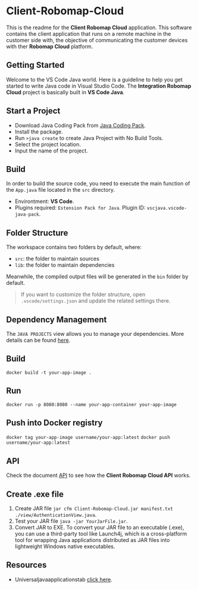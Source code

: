 # Client-Robomap-Cloud
This is the readme for the **Client Robomap Cloud** application. This software contains the client application that runs on a remote machine in the customer side with, the objective of communicating the customer devices with ther **Robomap Cloud** platform.

## Getting Started
Welcome to the VS Code Java world. Here is a guideline to help you get started to write Java code in Visual Studio Code. The **Integration Robomap Cloud** project is basically built in **VS Code Java**.

## Start a Project
- Download Java Coding Pack from [Java Coding Pack](https://code.visualstudio.com/docs/java/java-tutorial).
- Install the package. 
- Run `>java create` to create Java Project with No Build Tools.
- Select the project location.
- Input the name of the project.

## Build 
In order to build the source code, you need to execute the main function of the `App.java` file located in the `src` directory.
- Environtment: **VS Code**.
- Plugins required: `Estension Pack for Java`. Plugin ID: `vscjava.vscode-java-pack`.

## Folder Structure
The workspace contains two folders by default, where:
- `src`: the folder to maintain sources
- `lib`: the folder to maintain dependencies

Meanwhile, the compiled output files will be generated in the `bin` folder by default.

> If you want to customize the folder structure, open `.vscode/settings.json` and update the related settings there.

## Dependency Management
The `JAVA PROJECTS` view allows you to manage your dependencies. More details can be found [here](https://github.com/microsoft/vscode-java-dependency#manage-dependencies).

## Build
`docker build -t your-app-image .`

## Run
`docker run -p 8080:8080 --name your-app-container your-app-image`

## Push into Docker registry
`docker tag your-app-image username/your-app:latest`
`docker push username/your-app:latest`

## API 
Check the document [API](documentation/API.md) to see how the **Client Robomap Cloud API** works.

## Create .exe file
1. Create JAR file `jar cfm Client-Robomap-Cloud.jar manifest.txt ./view/AuthenticationView.java`.
2. Test your JAR file `java -jar YourJarFile.jar`.
3. Convert JAR to EXE. To convert your JAR file to an executable (.exe), you can use a third-party tool like Launch4j, which is a cross-platform tool for wrapping Java applications distributed as JAR files into lightweight Windows native executables.

## Resources
- Universaljavaapplicationstab [click here](https://github.com/tofi86/universalJavaApplicationStub).